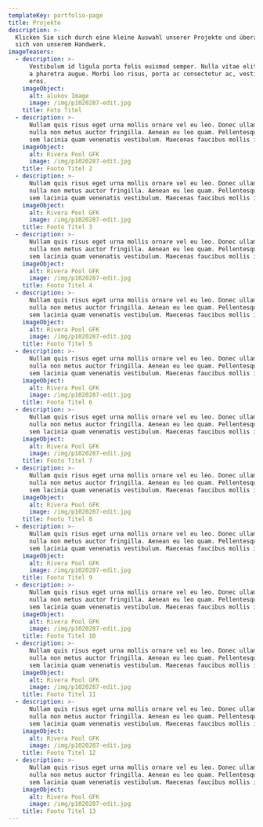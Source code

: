 ```yaml
---
templateKey: portfolio-page
title: Projekte
description: >-
  Klicken Sie sich durch eine kleine Auswahl unserer Projekte und überzeugen Sie
  sich von unserem Handwerk.
imageTeasers:
  - description: >-
      Vestibulum id ligula porta felis euismod semper. Nulla vitae elit libero,
      a pharetra augue. Morbi leo risus, porta ac consectetur ac, vestibulum at
      eros.
    imageObject:
      alt: alukov Image
      image: /img/p1020287-edit.jpg
    title: Foto Titel
  - description: >-
      Nullam quis risus eget urna mollis ornare vel eu leo. Donec ullamcorper
      nulla non metus auctor fringilla. Aenean eu leo quam. Pellentesque ornare
      sem lacinia quam venenatis vestibulum. Maecenas faucibus mollis interdum.
    imageObject:
      alt: Rivera Pool GFK
      image: /img/p1020287-edit.jpg
    title: Footo Titel 2
  - description: >-
      Nullam quis risus eget urna mollis ornare vel eu leo. Donec ullamcorper
      nulla non metus auctor fringilla. Aenean eu leo quam. Pellentesque ornare
      sem lacinia quam venenatis vestibulum. Maecenas faucibus mollis interdum.
    imageObject:
      alt: Rivera Pool GFK
      image: /img/p1020287-edit.jpg
    title: Footo Titel 3
  - description: >-
      Nullam quis risus eget urna mollis ornare vel eu leo. Donec ullamcorper
      nulla non metus auctor fringilla. Aenean eu leo quam. Pellentesque ornare
      sem lacinia quam venenatis vestibulum. Maecenas faucibus mollis interdum.
    imageObject:
      alt: Rivera Pool GFK
      image: /img/p1020287-edit.jpg
    title: Footo Titel 4
  - description: >-
      Nullam quis risus eget urna mollis ornare vel eu leo. Donec ullamcorper
      nulla non metus auctor fringilla. Aenean eu leo quam. Pellentesque ornare
      sem lacinia quam venenatis vestibulum. Maecenas faucibus mollis interdum.
    imageObject:
      alt: Rivera Pool GFK
      image: /img/p1020287-edit.jpg
    title: Footo Titel 5
  - description: >-
      Nullam quis risus eget urna mollis ornare vel eu leo. Donec ullamcorper
      nulla non metus auctor fringilla. Aenean eu leo quam. Pellentesque ornare
      sem lacinia quam venenatis vestibulum. Maecenas faucibus mollis interdum.
    imageObject:
      alt: Rivera Pool GFK
      image: /img/p1020287-edit.jpg
    title: Footo Titel 6
  - description: >-
      Nullam quis risus eget urna mollis ornare vel eu leo. Donec ullamcorper
      nulla non metus auctor fringilla. Aenean eu leo quam. Pellentesque ornare
      sem lacinia quam venenatis vestibulum. Maecenas faucibus mollis interdum.
    imageObject:
      alt: Rivera Pool GFK
      image: /img/p1020287-edit.jpg
    title: Footo Titel 7
  - description: >-
      Nullam quis risus eget urna mollis ornare vel eu leo. Donec ullamcorper
      nulla non metus auctor fringilla. Aenean eu leo quam. Pellentesque ornare
      sem lacinia quam venenatis vestibulum. Maecenas faucibus mollis interdum.
    imageObject:
      alt: Rivera Pool GFK
      image: /img/p1020287-edit.jpg
    title: Footo Titel 8
  - description: >-
      Nullam quis risus eget urna mollis ornare vel eu leo. Donec ullamcorper
      nulla non metus auctor fringilla. Aenean eu leo quam. Pellentesque ornare
      sem lacinia quam venenatis vestibulum. Maecenas faucibus mollis interdum.
    imageObject:
      alt: Rivera Pool GFK
      image: /img/p1020287-edit.jpg
    title: Footo Titel 9
  - description: >-
      Nullam quis risus eget urna mollis ornare vel eu leo. Donec ullamcorper
      nulla non metus auctor fringilla. Aenean eu leo quam. Pellentesque ornare
      sem lacinia quam venenatis vestibulum. Maecenas faucibus mollis interdum.
    imageObject:
      alt: Rivera Pool GFK
      image: /img/p1020287-edit.jpg
    title: Footo Titel 10
  - description: >-
      Nullam quis risus eget urna mollis ornare vel eu leo. Donec ullamcorper
      nulla non metus auctor fringilla. Aenean eu leo quam. Pellentesque ornare
      sem lacinia quam venenatis vestibulum. Maecenas faucibus mollis interdum.
    imageObject:
      alt: Rivera Pool GFK
      image: /img/p1020287-edit.jpg
    title: Footo Titel 11
  - description: >-
      Nullam quis risus eget urna mollis ornare vel eu leo. Donec ullamcorper
      nulla non metus auctor fringilla. Aenean eu leo quam. Pellentesque ornare
      sem lacinia quam venenatis vestibulum. Maecenas faucibus mollis interdum.
    imageObject:
      alt: Rivera Pool GFK
      image: /img/p1020287-edit.jpg
    title: Footo Titel 12
  - description: >-
      Nullam quis risus eget urna mollis ornare vel eu leo. Donec ullamcorper
      nulla non metus auctor fringilla. Aenean eu leo quam. Pellentesque ornare
      sem lacinia quam venenatis vestibulum. Maecenas faucibus mollis interdum.
    imageObject:
      alt: Rivera Pool GFK
      image: /img/p1020287-edit.jpg
    title: Footo Titel 13
---
```


